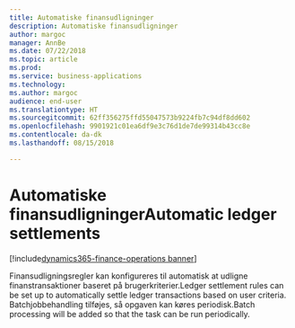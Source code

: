 ```yaml
---
title: Automatiske finansudligninger
description: Automatiske finansudligninger
author: margoc
manager: AnnBe
ms.date: 07/22/2018
ms.topic: article
ms.prod: 
ms.service: business-applications
ms.technology: 
ms.author: margoc
audience: end-user
ms.translationtype: HT
ms.sourcegitcommit: 62ff356275ffd55047573b9224fb7c94df8dd602
ms.openlocfilehash: 9901921c01ea6df9e3c76d1de7de99314b43cc8e
ms.contentlocale: da-dk
ms.lasthandoff: 08/15/2018

---
```

#  <a name="automatic-ledger-settlements"></a><span data-ttu-id="71b9d-103">Automatiske finansudligninger</span><span class="sxs-lookup"><span data-stu-id="71b9d-103">Automatic ledger settlements</span></span>

[!include[dynamics365-finance-operations banner](../includes/dynamics365-finance-operations.md)]



<span data-ttu-id="71b9d-104">Finansudligningsregler kan konfigureres til automatisk at udligne finanstransaktioner baseret på brugerkriterier.</span><span class="sxs-lookup"><span data-stu-id="71b9d-104">Ledger settlement rules can be set up to automatically settle ledger transactions based on user criteria.</span></span> <span data-ttu-id="71b9d-105">Batchjobbehandling tilføjes, så opgaven kan køres periodisk.</span><span class="sxs-lookup"><span data-stu-id="71b9d-105">Batch processing will be added so that the task can be run periodically.</span></span>


